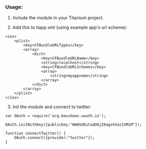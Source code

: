 ### Usage:

1. Include the module in your Titanium project.

2. Add this to tiapp.xml (using example app's url scheme):

```
<ios>
    <plist>
        <key>CFBundleURLTypes</key>
        <array>
            <dict>
                <key>CFBundleURLName</key>
                <string>localhost</string>
                <key>CFBundleURLSchemes</key>
                <array>
                    <string>myappname</string>
                </array>
            </dict>
        </array>
    </plist>
</ios>
```

3. Init the module and connect to twitter:

```
var OAuth = require('org.beuckman.oauth.io');

OAuth.initWithKey({publicKey:"WmKGOEutadU6jZ8agshVaz1VMiM"});

function connectTwitter() {
    OAuth.connect({provider:"twitter"});
}
```

